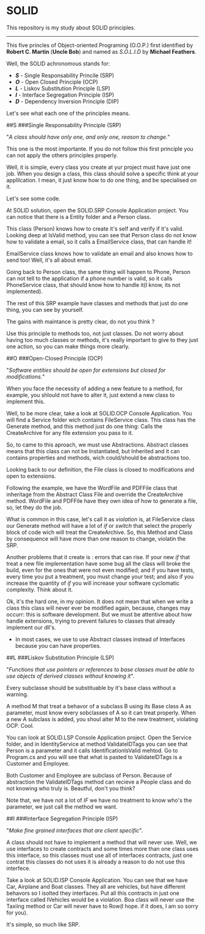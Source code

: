 # SOLID
This repository is my study about SOLID principles.

---

This five princles of Object-oriented Programing (O.O.P.) first identified by **Robert C. Martin** (**Uncle Bob**) and named as *S.O.L.I.D* by **Michael Feathers**.

Well, the SOLID achronomous stands for: 
+ **_S_** - Single Responsability Princile (SRP)
+ **_O_** - Open Closed Principle (OCP)
+ **_L_** - Liskov Substitution Principle (LSP)
+ **_I_** - Interface Segregation Principle (ISP)
+ **_D_** - Dependency Inversion Principle (DIP)


Let's see what each one of the principles means. 

##S 
###Single Responsability Principle (SRP)

"_A class should have only one, and only one, reason to change._"

This one is the most importante. If you do not follow this first principle you can not apply the others principles properly. 

Well, it is simple, every class you create at yur project must have just one job. 
When you design a class, this class should solve a specific think at your applilcation. I mean, it just know how to do one thing, and be specialised on it. 

Let's see some code.

At SOLID solution, open the SOLID.SRP Console Application project. You can notice that there is a Entity folder and a Person class.

This class (Person) knows how to create it's self and verify if it's valid. Looking deep at IsValid method, you can see that Person class do not know how to validate a email, so it calls a EmailService class, that can handle it!

EmailService class knows how to validate an email and also knows how to send too! Well, it's all about email.

Going back to Person class, the same thing will happen to Phone, Person can not tell to the application if a phone number is valid, so it calls PhoneService class, that should know how to handle it(I know, its not implemented). 

The rest of this SRP example have classes and methods that just do one thing, you can see by yourself. 

The gains with maintance is pretty clear, do not you think ?

Use this principle to methods too, not just classes. 
Do not worry about having too much classes or methods, it's really important to give to they just one action, so you can make things more clearly.

##O 
###Open-Closed Principle (OCP)

"_Software entities should be open for extensions but closed for modifications._"

When you face the necessity of adding a new feature to a method, for example, you shlould not have to alter it, just extend a new class to implement this. 

Well, to be more clear, take a look at SOLID.OCP Console Application. You will find a Service folder wich contains FileService class.
This class has the Generate method, and this method just do one thing: Calls the CreateArchive for any file extension you pass to it.

So, to came to this aproach, we must use Abstractions.
Abstract classes means that this class can not be Instantiated, but Inherited and it can contains properties and methods, wich could/should be abstractions too.

Looking back to our definition, the File class is closed to modifications and open to extensions.

Following the example, we have the  WordFile and PDFFile class that inheritage from the Abstract Class File and override the CreateArchive method. WordFile and PDFFile have they own idea of how to generate a file, so, let they do the job.

What is common in this case, let's call it as _violation_ is, at FileService class our Generate method will have a lot of _if_ or _switch_ that select the properly block of code wich will treat the CreateArchive. So, this Method and Class by consequence will have more than one reason to change, violatin the SRP. 

Another problems that it create is : errors that can rise. If your new _if_ that treat a new file implementation have some bug all the class will broke the build, even for the ones that were not even modified; and if you have tests, every time you put a treatment, you must change your test; and also if you increase the quantity of _if_ you will increase your software cyclomatic complexity. Think about it.

Ok, it's the hard one, in my opinion. It does not mean that when we write a class this class will never ever be modified again, because, changes may occurr: this is software development. But we must be attentive  about how handle extensions, trying to prevent failures to classes that already implement our dll's. 

* In most cases, we use to use Abstract classes instead of Interfaces because you can have properties.

##L
###Liskov Substitution Principle (LSP)

"_Functions that use pointers or references to base classes must be able to use objects of derived classes without knowing it_".

Every subclasse should be substituable by it's base class without a warning.

A method M that treat a behavor of a subclass B using its Base class A as parameter, must know every sobclasses of A so it can treat properly. When a new A subclass is added, you shoul alter M to the new treatment, violating OCP. Cool.

You can look at SOLID.LSP Console Application project. Open the Service folder, and in IdentityService at method ValidateIDTags you can see that Person is a parameter and it calls IdentificationIsValid mehtod. Go to Program.cs and you will see that what is pasted to ValidateIDTags is a Customer and Employee. 

Both Customer and Employee are subclass of Person. Because of abstraction the ValidateIDTags method can recieve a People class and do not knowing who truly is. Beautful, don't you think?

Note that, we have not a lot of _IF_ we have no treatment to know who's the parameter, we just call the method we want.

##I
###Interface Segregation Principle (ISP)

"_Make fine grained interfaces that are client specific_".

A class should not have to implement a method that will never use. Well, we use interfaces to create contracts and some times more than one class uses this interface, so this classes must use all of interfaces contracts, just one contrat this classes do not uses it is already a reason to do not use this interfece.

Take a look at SOLID.ISP Console Application. You can see that we have Car, Airplane and Boat classes. They all are vehicles, but have different behavors so I isolted they interfaces. Put all this contracts in just one interface called IVehicles would be a violation. Boa class will never use the Taxiing method or Car will never have to Row(I hope. if it does, I am so sorry for you).

It's simple, so much like SRP.


